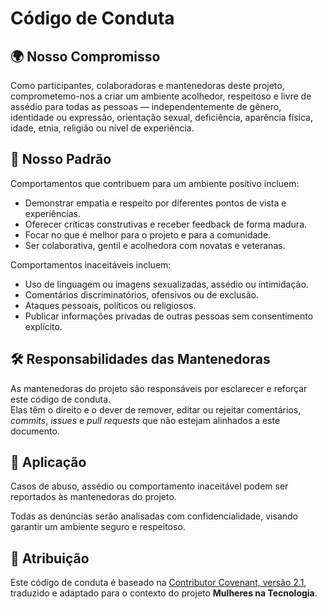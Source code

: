 # Código de Conduta

## 🌍 Nosso Compromisso
Como participantes, colaboradoras e mantenedoras deste projeto, comprometemo-nos a criar um ambiente acolhedor, respeitoso e livre de assédio para todas as pessoas — independentemente de gênero, identidade ou expressão, orientação sexual, deficiência, aparência física, idade, etnia, religião ou nível de experiência.

## 🤝 Nosso Padrão
Comportamentos que contribuem para um ambiente positivo incluem:
- Demonstrar empatia e respeito por diferentes pontos de vista e experiências.  
- Oferecer críticas construtivas e receber feedback de forma madura.  
- Focar no que é melhor para o projeto e para a comunidade.  
- Ser colaborativa, gentil e acolhedora com novatas e veteranas.

Comportamentos inaceitáveis incluem:
- Uso de linguagem ou imagens sexualizadas, assédio ou intimidação.  
- Comentários discriminatórios, ofensivos ou de exclusão.  
- Ataques pessoais, políticos ou religiosos.  
- Publicar informações privadas de outras pessoas sem consentimento explícito.

## 🛠️ Responsabilidades das Mantenedoras
As mantenedoras do projeto são responsáveis por esclarecer e reforçar este código de conduta.  
Elas têm o direito e o dever de remover, editar ou rejeitar comentários, *commits*, *issues* e *pull requests* que não estejam alinhados a este documento.

## 📣 Aplicação
Casos de abuso, assédio ou comportamento inaceitável podem ser reportados às mantenedoras do projeto.

Todas as denúncias serão analisadas com confidencialidade, visando garantir um ambiente seguro e respeitoso.

## 📜 Atribuição
Este código de conduta é baseado na [Contributor Covenant, versão 2.1](https://www.contributor-covenant.org/version/2/1/code_of_conduct.html),  
traduzido e adaptado para o contexto do projeto **Mulheres na Tecnologia**.
